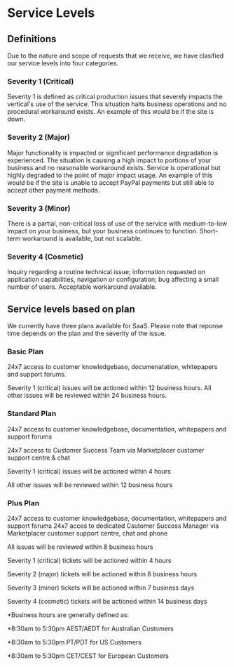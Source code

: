 # Service Levels

## Definitions

Due to the nature and scope of requests that we receive, we have clasified our service levels into four categories. 

### Severity 1 (Critical)
Severity 1 is defined as critical production issues that severely impacts the vertical's use of the service. This situation halts business operations and no procedural workaround exists. An example of this would be if the site is down.

### Severity 2 (Major)
Major functionality is impacted or significant performance degradation is experienced. The situation is causing a high impact to portions of your business and no reasonable workaround exists. Service is operational but highly degraded to the point of major impact usage. An example of this would be if the site is unable to accept PayPal payments but still able to accept other payment methods.

### Severity 3 (Minor)
There is a partial, non-critical loss of use of the service with medium-to-low impact on your business, but your business continues to function. Short-term workaround is available, but not scalable.

### Severity 4 (Cosmetic)

Inquiry regarding a routine technical issue; information requested on application capabilities, navigation or configuration; bug affecting a small number of users. Acceptable workaround available.

## Service levels based on plan
We currently have three plans available for SaaS.  Please note that reponse time depends on the plan and the severity of the issue.  

### Basic Plan
24x7 access to customer knowledgebase, documenatation, whitepapers and support forums.

Severity 1 (critical) issues will be actioned within 12 business hours.
All other issues will be reviewed within 24 business hours.

### Standard Plan
24x7 access to customer knowledgebase, documentation, whitepapers and support forums

24x7 access to Customer Success Team via Marketplacer customer support centre & chat


Severity 1 (critical) issues will be actioned within 4 hours

All other issues will be reviewed within 12 business hours


### Plus Plan
24x7 access to customer knowledgebase, documentation, whitepapers and support forums
24x7 acces to dedicated Csutomer Success Manager via Marketplacer customer support centre, chat and phone

All issues will be reviewed within 8 business hours

Severity 1 (critical) tickets will be actioned within 4 hours

Severity 2 (major) tickets will be actioned within 8 business hours

Severity 3 (minor) tickets will be actioned within 7 business days

Severity 4 (cosmetic) tickets will be actioned within 14 business days

*Business hours are generally defined as:

*8:30am to 5:30pm AEST/AEDT for Australian Customers

*8:30am to 5:30pm PT/PDT for US Customers

*8:30am to 5:30pm CET/CEST for European Customers

